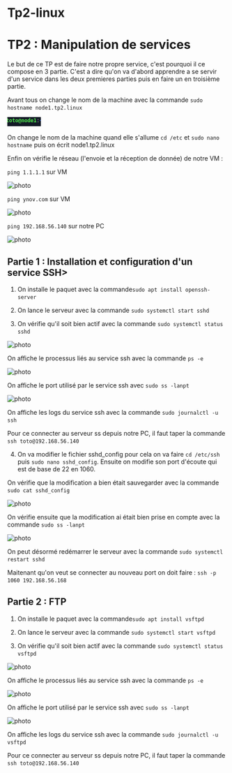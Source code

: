 # Tp2-linux

# TP2 : Manipulation de services

Le but de ce TP est de faire notre propre service, c'est pourquoi il ce compose en 3 partie. C'est a dire qu'on va d'abord apprendre a se servir d'un service dans les deux premieres parties puis en faire un en troisième partie.

Avant tous on change le nom de la machine avec la commande ```sudo hostname node1.tp2.linux```

<img src="Images/node.png" alt="photo"/>

On change le nom de la machine quand elle s'allume ```cd /etc``` et ```sudo nano hostname``` puis on écrit node1.tp2.linux

Enfin on vérifie le réseau (l'envoie et la réception de donnée) de notre VM :

```ping 1.1.1.1``` sur VM

<img src="Images/ping 1.1.1.1.png" alt="photo"/>

```ping ynov.com``` sur VM

<img src="Images/ping ynov.com.png" alt="photo"/>

```ping 192.168.56.140``` sur notre PC

<img src="Images/pingVM.png" alt="photo"/>

## Partie 1 : Installation et configuration d'un service SSH>

1. On installe le paquet avec la commande```sudo apt install openssh-server```

2. On lance le serveur avec la commande ```sudo systemctl start sshd``` 

3. On vérifie qu'il soit bien actif avec la commande ```sudo systemctl status sshd```

<img src="Images/sudo systemctl status sshd.png" alt="photo"/>

On affiche le processus liés au service ssh avec la commande ```ps -e```

<img src="Images/ps -e.png" alt="photo"/>

On affiche le port utilisé par le service ssh avec ```sudo ss -lanpt```

<img src="Images/sudo ss -l -anpt.png" alt="photo"/>

On affiche les logs du service ssh avec la commande ```sudo journalctl -u ssh```

Pour ce connecter au serveur ss depuis notre PC, il faut taper la commande ```ssh toto@192.168.56.140```

4. On va modifier le fichier sshd_config pour cela on va faire ```cd /etc/ssh``` puis ```sudo nano sshd_config```. Ensuite on modifie son port d'écoute qui est de base de 22 en 1060.

On vérifie que la modification a bien était sauvegarder avec la commande ```sudo cat sshd_config``` 

<img src="Images/cat du port.png" alt="photo"/>

On vérifie ensuite que la modification ai était bien prise en compte avec la commande ```sudo ss -lanpt```

<img src="Images/sudo ss -l -anpt2.png" alt="photo"/>

On peut désormé redémarrer le serveur avec la commande ```sudo systemctl restart sshd```

Maitenant qu'on veut se connecter au nouveau port on doit faire : ```ssh -p 1060 192.168.56.168```

## Partie 2 : FTP

1. On installe le paquet avec la commande```sudo apt install vsftpd```

2. On lance le serveur avec la commande ```sudo systemctl start vsftpd``` 

3. On vérifie qu'il soit bien actif avec la commande ```sudo systemctl status vsftpd```

<img src="Images/staue de vsftpd.png" alt="photo"/>

On affiche le processus liés au service ssh avec la commande ```ps -e```

<img src="Images/ps -e de vsftpd.png" alt="photo"/>

On affiche le port utilisé par le service ssh avec ```sudo ss -lanpt```

<img src="Images/port 21.png" alt="photo"/>

On affiche les logs du service ssh avec la commande ```sudo journalctl -u vsftpd```

Pour ce connecter au serveur ss depuis notre PC, il faut taper la commande ```ssh toto@192.168.56.140```